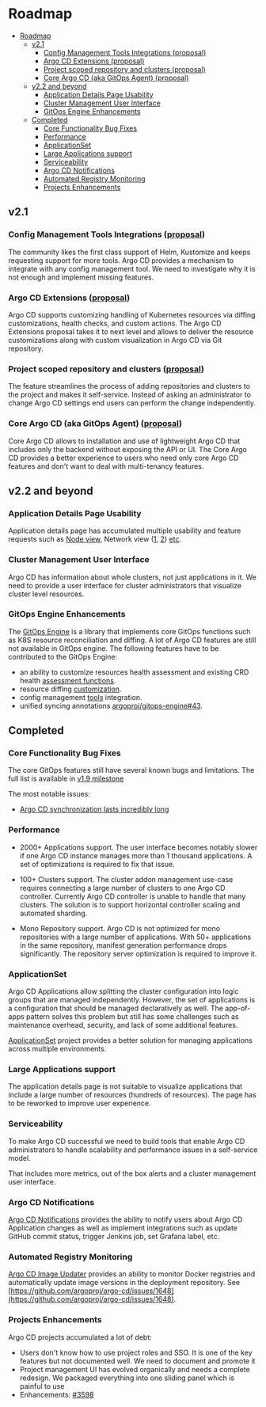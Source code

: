 # Roadmap

- [Roadmap](#roadmap)
  - [v2.1](#v21)
    - [Config Management Tools Integrations (proposal)](#config-management-tools-integrations-proposal)
    - [Argo CD Extensions (proposal)](#argo-cd-extensions-proposal)
    - [Project scoped repository and clusters (proposal)](#project-scoped-repository-and-clusters-proposal)
    - [Core Argo CD (aka GitOps Agent) (proposal)](#core-argo-cd-aka-gitops-agent-proposal)
  - [v2.2 and beyond](#v22-and-beyond)
    - [Application Details Page Usability](#application-details-page-usability)
    - [Cluster Management User Interface](#cluster-management-user-interface)
    - [GitOps Engine Enhancements](#gitops-engine-enhancements)
  - [Completed](#completed)
    - [Core Functionality Bug Fixes](#core-functionality-bug-fixes)
    - [Performance](#performance)
    - [ApplicationSet](#applicationset)
    - [Large Applications support](#large-applications-support)
    - [Serviceability](#serviceability)
    - [Argo CD Notifications](#argo-cd-notifications)
    - [Automated Registry Monitoring](#automated-registry-monitoring)
    - [Projects Enhancements](#projects-enhancements)


## v2.1

### Config Management Tools Integrations ([proposal](https://github.com/argoproj/argo-cd/pull/5927))

The community likes the first class support of Helm, Kustomize and keeps requesting support for more tools.
Argo CD provides a mechanism to integrate with any config management tool. We need to investigate why
it is not enough and implement missing features.


### Argo CD Extensions ([proposal](https://github.com/argoproj/argo-cd/pull/6240))

Argo CD supports customizing handling of Kubernetes resources via diffing customizations,
health checks, and custom actions. The Argo CD Extensions proposal takes it to next
level and allows to deliver the resource customizations along with custom visualization in Argo CD
via Git repository.

### Project scoped repository and clusters ([proposal](https://github.com/argoproj/argo-cd/blob/master/docs/proposals/project-repos-and-clusters.md))

The feature streamlines the process of adding repositories and clusters to the project and makes it self-service.
Instead of asking an administrator to change Argo CD settings end users can perform the change independently.

### Core Argo CD (aka GitOps Agent) ([proposal](https://github.com/argoproj/argo-cd/pull/6385))

Core Argo CD allows to installation and use of lightweight Argo CD that includes only the backend without exposing the API or UI.
The Core Argo CD provides a better experience to users who need only core Argo CD features and don't want to deal with multi-tenancy features.

## v2.2 and beyond

### Application Details Page Usability

Application details page has accumulated multiple usability and feature requests such as 
[Node view](https://github.com/argoproj/argo-cd/issues/1483),
Network view ([1](https://github.com/argoproj/argo-cd/issues/2892), [2](https://github.com/argoproj/argo-cd/issues/2338))
 [etc](https://github.com/argoproj/argo-cd/issues/2199).

### Cluster Management User Interface

Argo CD has information about whole clusters, not just applications in it.
We need to provide a user interface for cluster administrators that visualize cluster level resources.

### GitOps Engine Enhancements

The [GitOps Engine](https://github.com/argoproj/gitops-engine) is a library that implements core GitOps functions such as K8S resource reconciliation and diffing.
A lot of Argo CD features are still not available in GitOps engine. The following features have to be contributed to the GitOps Engine:

* an ability to customize resources health assessment and existing CRD health [assessment functions](https://github.com/argoproj/argo-cd/tree/master/resource_customizations).
* resource diffing [customization](../user-guide/diffing/).
* config management [tools](../user-guide/application_sources/) integration.
* unified syncing annotations [argoproj/gitops-engine#43](https://github.com/argoproj/gitops-engine/issues/43).

## Completed


### Core Functionality Bug Fixes

The core GitOps features still have several known bugs and limitations. The full list is available in [v1.9 milestone](
https://github.com/argoproj/argo-cd/issues?q=is%3Aopen+is%3Aissue+label%3Abug+milestone%3A%22v1.9%22+label%3Acomponent%3Acore)

The most notable issues:

* [Argo CD synchronization lasts incredibly long](https://github.com/argoproj/argo-cd/issues/3663)

### Performance

* 2000+ Applications support. The user interface becomes notably slower if one Argo CD instance manages more than 1 thousand applications.
A set of optimizations is required to fix that issue.

* 100+ Clusters support. The cluster addon management use-case requires connecting a large number of clusters to one Argo CD controller.
Currently Argo CD controller is unable to handle that many clusters. The solution is to support horizontal controller scaling and automated sharding.

* Mono Repository support. Argo CD is not optimized for mono repositories with a large number of applications. With 50+ applications in the same repository, manifest generation performance drops significantly. The repository server optimization is required to improve it.

### ApplicationSet

Argo CD Applications allow splitting the cluster configuration into logic groups that are managed independently. However, the set of applications
is a configuration that should be managed declaratively as well. The app-of-apps pattern solves this problem but still has some challenges such as
maintenance overhead, security, and lack of some additional features.

[ApplicationSet](https://github.com/argoproj-labs/applicationset) project provides a better solution for managing applications across multiple environments.

### Large Applications support

The application details page is not suitable to visualize applications that include a large number of resources (hundreds of resources). The page has to be reworked
to improve user experience.

### Serviceability

To make Argo CD successful we need to build tools that enable Argo CD administrators to handle scalability and performance issues in a self-service model.

That includes more metrics, out of the box alerts and a cluster management user interface.


### Argo CD Notifications

[Argo CD Notifications](https://github.com/argoproj-labs/argocd-notifications) provides the ability to notify users about Argo CD Application
changes as well as implement integrations such as update GitHub commit status, trigger Jenkins job, set Grafana label, etc.

### Automated Registry Monitoring

[Argo CD Image Updater](https://github.com/argoproj-labs/argocd-image-updater) provides an ability to monitor Docker registries and automatically
update image versions in the deployment repository. See [https://github.com/argoproj/argo-cd/issues/1648](https://github.com/argoproj/argo-cd/issues/1648).


### Projects Enhancements

Argo CD projects accumulated a lot of debt:

* Users don't know how to use project roles and SSO. It is one of the key features but not documented well. We need to document and promote it
* Project management UI has evolved organically and needs a complete redesign. We packaged everything into one sliding panel which is painful to use
* Enhancements: [#3598](https://github.com/argoproj/argo-cd/issues/3598)